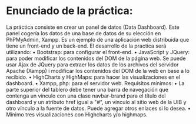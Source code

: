 # Enunciado de la práctica:

La práctica consiste en crear un panel de datos (Data Dashboard). Este panel
cogería los datos de una base de datos de su elección en PhPMyAdmin, Xampp. Es un ejemplo de
una aplicación web distribuida que tiene un front-end y un back-end.
El desarrollo de la practica será utilizando:
• Bootstrap: para configurar el front-end.
• JavaScript y JQuery: para poder modificar los contenidos del DOM de la página web.
Se puede usar Ajax de JQuery para extraer los datos de
los archivos del servidor Apache (Xampp) i modificar los contenidos del DOM de la
web en base a lo recibido.
• HighCharts y HighMaps: para hacer las visualizaciones en el dashboard.
• Xampp, php: para el servidor web.
Requisitos mínimos:
• La parte superior del tablero debe tener una barra
de navegación que contenga un vínculo con una clase navbar-brand para el título del
dashboard y un atributo href igual a "#", un vínculo al sitio web de la UIB y otro vínculo a
la fuente de datos. Puede agregar otros enlaces si lo desea.
• Mínimo tres visualizaciones con Highcharts y/o highmaps.
